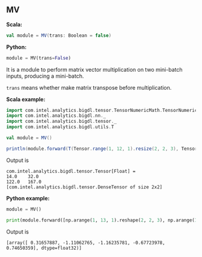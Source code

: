 ## MV ##

**Scala:**
```scala
val module = MV(trans: Boolean = false)
```
**Python:**
```python
module = MV(trans=False)
```

It is a module to perform matrix vector multiplication on two mini-batch inputs, producing a mini-batch.

`trans` means whether make matrix transpose before multiplication.


**Scala example:**
```scala
import com.intel.analytics.bigdl.tensor.TensorNumericMath.TensorNumeric.NumericFloat
import com.intel.analytics.bigdl.nn._
import com.intel.analytics.bigdl.tensor._
import com.intel.analytics.bigdl.utils.T

val module = MV()

println(module.forward(T(Tensor.range(1, 12, 1).resize(2, 2, 3), Tensor.range(1, 6, 1).resize(2, 3))))
```
Output is
```
com.intel.analytics.bigdl.tensor.Tensor[Float] =
14.0	32.0
122.0	167.0
[com.intel.analytics.bigdl.tensor.DenseTensor of size 2x2]
```

**Python example:**
```python
module = MV()

print(module.forward([np.arange(1, 13, 1).reshape(2, 2, 3), np.arange(1, 7, 1).reshape(2, 3)]))
```
Output is
```
[array([ 0.31657887, -1.11062765, -1.16235781, -0.67723978,  0.74650359], dtype=float32)]
```

